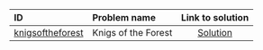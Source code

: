 | ID | Problem name | Link to solution |
|:---|:---|:---:|
| [knigsoftheforest](https://open.kattis.com/problems/knigsoftheforest) | Knigs of the Forest | [Solution](https://github.com/versenyi98/kattis-solutions/tree/main/solutions/Knigs%20of%20the%20Forest)|
